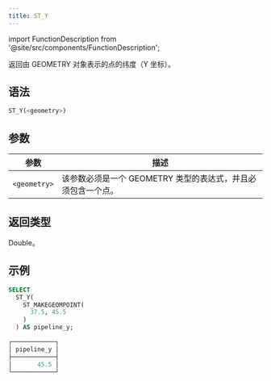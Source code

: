 ```yaml
---
title: ST_Y
---
```

import FunctionDescription from '@site/src/components/FunctionDescription';

<FunctionDescription description="引入或更新于：v1.2.458"/>

返回由 GEOMETRY 对象表示的点的纬度（Y 坐标）。

## 语法

```sql
ST_Y(<geometry>)
```

## 参数

| 参数         | 描述                                                                   |
|--------------|-----------------------------------------------------------------------|
| `<geometry>` | 该参数必须是一个 GEOMETRY 类型的表达式，并且必须包含一个点。 |

## 返回类型

Double。

## 示例

```sql
SELECT
  ST_Y(
    ST_MAKEGEOMPOINT(
      37.5, 45.5
    )
  ) AS pipeline_y;

┌────────────┐
│ pipeline_y │
├────────────┤
│       45.5 │
└────────────┘
```